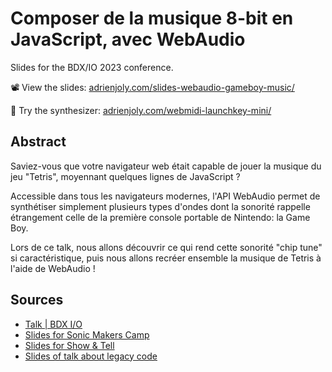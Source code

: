 # Composer de la musique 8-bit en JavaScript, avec WebAudio

Slides for the BDX/IO 2023 conference.

📽️ View the slides: [adrienjoly.com/slides-webaudio-gameboy-music/](https://adrienjoly.com/slides-webaudio-gameboy-music/)

🎹 Try the synthesizer: [adrienjoly.com/webmidi-launchkey-mini/](https://adrienjoly.com/webmidi-launchkey-mini/)

## Abstract

Saviez-vous que votre navigateur web était capable de jouer la musique du jeu "Tetris", moyennant quelques lignes de JavaScript ?

Accessible dans tous les navigateurs modernes, l'API WebAudio permet de synthétiser simplement plusieurs types d'ondes dont la sonorité rappelle étrangement celle de la première console portable de Nintendo: la Game Boy.

Lors de ce talk, nous allons découvrir ce qui rend cette sonorité "chip tune" si caractéristique, puis nous allons recréer ensemble la musique de Tetris à l'aide de WebAudio !

## Sources

- [Talk | BDX I/O](https://bdxio.fr/talks/606)
- [Slides for Sonic Makers Camp](https://hackmd.io/u1pViXuBRIWH_BNwGBHl1g?view)
- [Slides for Show & Tell](https://docs.google.com/presentation/d/1aUMunS9rXh9xqDLaZ9p8IH9FZ9j4jzQepPX7lxrPwGw/edit#slide=id.g5b78e43ded_0_82)
- [Slides of talk about legacy code](https://github.com/adrienjoly/slides-legacy-humantalks)

